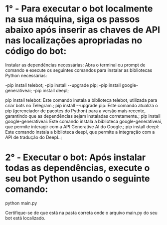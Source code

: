 # 1° - Para executar o bot localmente na sua máquina, siga os passos abaixo após inserir as chaves de API nas localizações apropriadas no código do bot:
Instalar as dependências necessárias: Abra o terminal ou prompt de comando e execute os seguintes comandos para instalar as bibliotecas Python necessárias:

 -pip install telebot;
 -pip install --upgrade pip;
 -pip install google-generativeai;
 -pip install deepl;

pip install telebot: Este comando instala a biblioteca telebot, utilizada para criar bots no Telegram.;
pip install --upgrade pip: Este comando atualiza o pip (gerenciador de pacotes do Python) para a versão mais recente, garantindo que as dependências sejam instaladas corretamente.;
pip install google-generativeai: Este comando instala a biblioteca google-generativeai, que permite interagir com a API Generative AI do Google.;
pip install deepl: Este comando instala a biblioteca deepl, que permite a integração com a API de tradução do DeepL.;

# 2° - Executar o bot: Após instalar todas as dependências, execute o seu bot Python usando o seguinte comando:
python main.py

Certifique-se de que está na pasta correta onde o arquivo main.py do seu bot está localizado.

